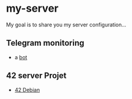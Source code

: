 # my-server

My goal is to share you my server configuration...

## Telegram monitoring

* a [bot](https://github.com/theo-grivel/telegram-monitoring)

## 42 server Projet

* [42 Debian](https://github.com/theo-grivel/42-born2beroot)
